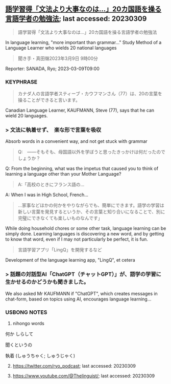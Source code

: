 ## [語学習得「文法より大事なのは…」20カ国語を操る言語学者の勉強法](https://www.asahi.com/articles/ASR2X454XR2FUHBI01R.html?iref=comtop_7_01); last accessed: 20230309

> 語学習得「文法より大事なのは…」20カ国語を操る言語学者の勉強法

In language learning, "more important than grammar..." Study Method of a Language Learner who wields 20 national languages

> 聞き手・真田嶺2023年3月9日 9時00分

Reporter: SANADA, Ryo; 2023-03-09T09:00

### KEYPHRASE

> カナダ人の言語学者スティーブ・カウフマンさん（77）は、20の言葉を操ることができると言います。

Canadian Language Learner, KAUFMANN, Steve (77), says that he can wield 20 languages.

### > 文法に執着せず、　楽な形で言葉を吸収

Absorb words in a convenient way, and not get stuck with grammar

> Q:　――そもそも、母国語以外を学ぼうと思ったきっかけは何だったのでしょうか？

Q: From the beginning, what was the impetus that caused you to think of learning a language other than your Mother Language?

> A:「高校のときにフランス語の…

A: When I was in High School, French...

> ...家事などほかの何かをやりながらでも、簡単にできます。語学の学習は新しい言葉を発見するというか、その言葉と知り合いになることで、別に完璧にできなくても楽しいものなんです」

While doing household chores or some other task, language learning can be simply done. Learning languages is discovering a new word, and by getting to know that word, even if I may not particularly be perfect, it is fun. 

> 言語学習アプリ「LingQ」を開発するなど

Development of the language learning app, "LingQ", et cetera

### > 話題の対話型AI「ChatGPT（チャットGPT）」が、語学の学習に生かせるのかどうかも聞きました。

We also asked Mr KAUFMANN if "ChatGPT", which creates messages in chat-form, based on topics using AI, encourages language learning...

### USBONG NOTES

1) nihongo words

何か しらして

聞くというの

執着 (しゅうちゃく; しゅうじゃく)

2) https://twitter.com/ryo_podcast; last accessed: 20230309

2) https://www.youtube.com/@Thelinguist/; last accessed: 20230309
